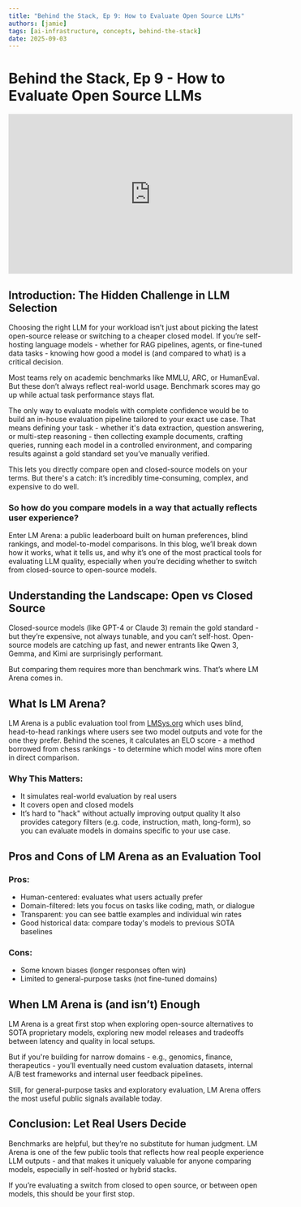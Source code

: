 ```yaml
---
title: "Behind the Stack, Ep 9: How to Evaluate Open Source LLMs"
authors: [jamie]
tags: [ai-infrastructure, concepts, behind-the-stack]
date: 2025-09-03
---
```


# Behind the Stack, Ep 9 - How to Evaluate Open Source LLMs

<iframe width="560" height="315" src="https://www.youtube.com/embed/_qUu3FANuqk?si=jqAvDtIaRgZtcfjk" title="YouTube video player" frameborder="0" allow="accelerometer; autoplay; clipboard-write; encrypted-media; gyroscope; picture-in-picture; web-share" referrerpolicy="strict-origin-when-cross-origin" allowfullscreen></iframe>

## Introduction: The Hidden Challenge in LLM Selection
Choosing the right LLM for your workload isn’t just about picking the latest open-source release or switching to a cheaper closed model. If you’re self-hosting language models - whether for RAG pipelines, agents, or fine-tuned data tasks - knowing how good a model is (and compared to what) is a critical decision.

Most teams rely on academic benchmarks like MMLU, ARC, or HumanEval. But these don’t always reflect real-world usage. Benchmark scores may go up while actual task performance stays flat.

The only way to evaluate models with complete confidence would be to build an in-house evaluation pipeline tailored to your exact use case. That means defining your task - whether it's data extraction, question answering, or multi-step reasoning - then collecting example documents, crafting queries, running each model in a controlled environment, and comparing results against a gold standard set you’ve manually verified.

This lets you directly compare open and closed-source models on your terms. But there's a catch: it’s incredibly time-consuming, complex, and expensive to do well.

<!-- truncate -->

### So how do you compare models in a way that actually reflects user experience?
Enter LM Arena: a public leaderboard built on human preferences, blind rankings, and model-to-model comparisons. In this blog, we’ll break down how it works, what it tells us, and why it’s one of the most practical tools for evaluating LLM quality, especially when you’re deciding whether to switch from closed-source to open-source models.

## Understanding the Landscape: Open vs Closed Source
Closed-source models (like GPT-4 or Claude 3) remain the gold standard - but they’re expensive, not always tunable, and you can’t self-host. Open-source models are catching up fast, and newer entrants like Qwen 3, Gemma, and Kimi are surprisingly performant.

But comparing them requires more than benchmark wins. That’s where LM Arena comes in.

## What Is LM Arena?
LM Arena is a public evaluation tool from [LMSys.org](https://lmsys.org/) which uses blind, head-to-head rankings where users see two model outputs and vote for the one they prefer. Behind the scenes, it calculates an ELO score - a method borrowed from chess rankings - to determine which model wins more often in direct comparison.

### Why This Matters:
- It simulates real-world evaluation by real users
- It covers open and closed models
- It’s hard to "hack" without actually improving output quality
It also provides category filters (e.g. code, instruction, math, long-form), so you can evaluate models in domains specific to your use case.

## Pros and Cons of LM Arena as an Evaluation Tool

### Pros:
- Human-centered: evaluates what users actually prefer
- Domain-filtered: lets you focus on tasks like coding, math, or dialogue
- Transparent: you can see battle examples and individual win rates
- Good historical data: compare today's models to previous SOTA baselines
### Cons:
- Some known biases (longer responses often win)
- Limited to general-purpose tasks (not fine-tuned domains)

## When LM Arena is (and isn’t) Enough
LM Arena is a great first stop when exploring open-source alternatives to SOTA proprietary models, exploring new model releases and tradeoffs between latency and quality in local setups. 

But if you're building for narrow domains - e.g., genomics, finance, therapeutics - you’ll eventually need custom evaluation datasets, internal A/B test frameworks and internal user feedback pipelines. 

Still, for general-purpose tasks and exploratory evaluation, LM Arena offers the most useful public signals available today.

## Conclusion: Let Real Users Decide
Benchmarks are helpful, but they’re no substitute for human judgment. LM Arena is one of the few public tools that reflects how real people experience LLM outputs - and that makes it uniquely valuable for anyone comparing models, especially in self-hosted or hybrid stacks.

If you’re evaluating a switch from closed to open source, or between open models, this should be your first stop.